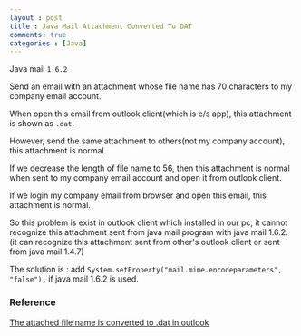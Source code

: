 ```yaml
---
layout : post
title : Java Mail Attachment Converted To DAT
comments: true
categories : [Java]
---
```


Java mail `1.6.2`

Send an email with an attachment whose file name has 70 characters to my company email account.

When open this email from outlook client(which is c/s app), this attachment is shown as `.dat`.

However, send the same attachment to others(not my company account), this attachment is normal.

If we decrease the length of file name to 56, then this attachment is normal when sent to my company email account and open it from outlook
client.

If we login my company email from browser and open this email, this attachment is normal.

So this problem is exist in outlook client which installed in our pc, it cannot recognize this attachment sent from java mail program
with java mail 1.6.2.
(it can recognize this attachment sent from other's outlook client or sent from java mail 1.4.7)

The solution is : add `System.setProperty("mail.mime.encodeparameters", "false");` if java mail 1.6.2 is used.

### Reference

[The attached file name is converted to .dat in outlook](https://community.oracle.com/thread/4052611)

